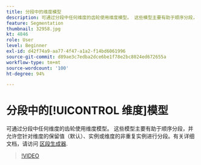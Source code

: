 ```yaml
---
title: 分段中的维度模型
description: 可通过分段中任何维度的齿轮使用维度模型。 这些模型主要有助于顺序分段，并允许您针对维度的保留值（默认）、实例或维度的非重复实例进行分段。
feature: Segmentation
thumbnail: 32958.jpg
kt: 4846
role: User
level: Beginner
exl-id: d42f74a9-aa77-4f47-a1a2-f14bd6061996
source-git-commit: d89ae3c7edba2dce6be1f78e2bc8024ed672655a
workflow-type: tm+mt
source-wordcount: '100'
ht-degree: 94%

---
```


# 分段中的[!UICONTROL 维度]模型

可通过分段中任何维度的齿轮使用维度模型。 这些模型主要有助于顺序分段，并允许您针对维度的保留值（默认）、实例或维度的非重复实例进行分段。有关详细文档，请访问 [区段生成器](https://experienceleague.adobe.com/docs/analytics/components/segmentation/segmentation-workflow/seg-build.html).

>[!VIDEO](https://video.tv.adobe.com/v/32958/?quality=12&learn=on)
